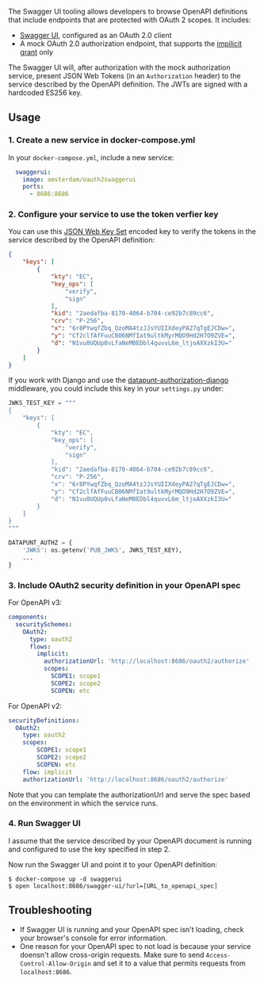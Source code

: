 The Swagger UI tooling allows developers to browse OpenAPI definitions that include endpoints that are protected with OAuth 2 scopes. It includes:

* [Swagger UI](https://github.com/swagger-api/swagger-ui), configured as an OAuth 2.0 client
* A mock OAuth 2.0 authorization endpoint, that supports the [impilicit grant](https://tools.ietf.org/html/rfc6749#section-4.2) only

The Swagger UI will, after authorization with the mock authorization service, present JSON Web Tokens (in an `Authorization` header) to the service described by the OpenAPI definition. The JWTs are signed with a hardcoded ES256 key.

## Usage


### 1. Create a new service in docker-compose.yml

In your `docker-compose.yml`, include a new service:

```yaml
  swaggerui:
    image: amsterdam/oauth2swaggerui
    ports:
      - 8686:8686
```

### 2. Configure your service to use the token verfier key 

You can use this [JSON Web Key Set](https://tools.ietf.org/html/rfc7517#section-5) encoded key to verify the tokens in the service described by the OpenAPI definition:

```json
{
    "keys": [
        {
            "kty": "EC",
            "key_ops": [
                "verify",
                "sign"
            ],
            "kid": "2aedafba-8170-4064-b704-ce92b7c89cc6",
            "crv": "P-256",
            "x": "6r8PYwqfZbq_QzoMA4tzJJsYUIIXdeyPA27qTgEJCDw=",
            "y": "Cf2clfAfFuuCB06NMfIat9ultkMyrMQO9Hd2H7O9ZVE=",
            "d": "N1vu0UQUp0vLfaNeM0EDbl4quvvL6m_ltjoAXXzkI3U="
        }
    ]
}
```

If you work with Django and use the [datapunt-authorization-django](https://pypi.python.org/pypi/datapunt-authorization-django/) middleware, you could include this key in your `settings.py` under:

```python
JWKS_TEST_KEY = """
{
    "keys": [
        {
            "kty": "EC",
            "key_ops": [
                "verify",
                "sign"
            ],
            "kid": "2aedafba-8170-4064-b704-ce92b7c89cc6",
            "crv": "P-256",
            "x": "6r8PYwqfZbq_QzoMA4tzJJsYUIIXdeyPA27qTgEJCDw=",
            "y": "Cf2clfAfFuuCB06NMfIat9ultkMyrMQO9Hd2H7O9ZVE=",
            "d": "N1vu0UQUp0vLfaNeM0EDbl4quvvL6m_ltjoAXXzkI3U="
        }
    ]
}
"""

DATAPUNT_AUTHZ = {
    'JWKS': os.getenv('PUB_JWKS', JWKS_TEST_KEY),
    ...
}
```

### 3. Include OAuth2 security definition in your OpenAPI spec

For OpenAPI v3:

```yaml
components:
  securitySchemes:
    OAuth2:
      type: oauth2
      flows:
        implicit:
          authorizationUrl: 'http://localhost:8686/oauth2/authorize'
          scopes:
            SCOPE1: scope1
            SCOPE2: scope2
            SCOPEN: etc
```

For OpenAPI v2:

```yaml
securityDefinitions:
  OAuth2:
    type: oauth2
    scopes:
        SCOPE1: scope1
        SCOPE2: scope2
        SCOPEN: etc
    flow: implicit
    authorizationUrl: 'http://localhost:8686/oauth2/authorize'
```

Note that you can template the authorizationUrl and serve the spec based on the environment in which the service runs.

### 4. Run Swagger UI

I assume that the service described by your OpenAPI document is running and configured to use the key specified in step 2.

Now run the Swagger UI and point it to your OpenAPI definition:

```shell
$ docker-compose up -d swaggerui
$ open localhost:8686/swagger-ui/?url=[URL_to_openapi_spec]
```

## Troubleshooting

* If Swagger UI is running and your OpenAPI spec isn't loading, check your browser's console for error information.
* One reason for your OpenAPI spec to not load is because your service doensn't allow cross-origin requests. Make sure to send `Access-Control-Allow-Origin` and set it to a value that permits requests from `localhost:8686`.